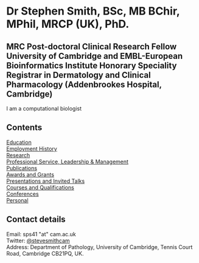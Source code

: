 # Dr Stephen Smith, BSc, MB BChir, MPhil, MRCP (UK), PhD.  
**MRC Post-doctoral Clinical Research Fellow
University of Cambridge and EMBL-European Bioinformatics Institute
Honorary Speciality Registrar in Dermatology and Clinical Pharmacology (Addenbrookes Hospital, Cambridge)**
---
I am a computational biologist

## Contents

[Education](/Education.md/)  
[Employment History](/Employment.md/)  
[Research](/Research.md/)  
[Professional Service, Leadership & Management](/Professional.md/)  
[Publications](/Publications.md/)  
[Awards and Grants](/Awards.md/)  
[Presentations and Invited Talks](/Presentations.md/)  
[Courses and Qualifications](/Courses.md/)  
[Conferences](/Conferences.md/)  
[Personal](/Personal.md/)  

## Contact details

Email: sps41 "at" cam.ac.uk   
Twitter: [@stevesmithcam](https://twitter.com/stevesmithcam)  
Address: Department of Pathology, University of Cambridge, Tennis Court Road, Cambridge CB21PQ, UK.  
